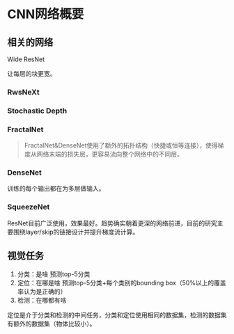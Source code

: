 # CNN网络概要

## 相关的网络

Wide ResNet

让每层的块更宽。

### RwsNeXt

### Stochastic Depth

### FractalNet

> FractalNet&DenseNet使用了额外的拓扑结构（快捷或恒等连接），使得梯度从网络末端的损失层，更容易流向整个网络中的不同层。

### DenseNet

训练的每个输出都在为多层做输入。

### SqueezeNet

ResNet目前广泛使用，效果最好。趋势确实朝着更深的网络前进，目前的研究主要围绕layer/skip的链接设计并提升梯度流计算。

## 视觉任务

1. 分类：是啥 	预测top-5分类
2. 定位：在哪是啥    预测top-5分类+每个类别的bounding box（50%以上的覆盖率认为是正确的）
3. 检测：在哪都有啥

定位是介于分类和检测的中间任务，分类和定位使用相同的数据集，检测的数据集有额外的数据集（物体比较小）。